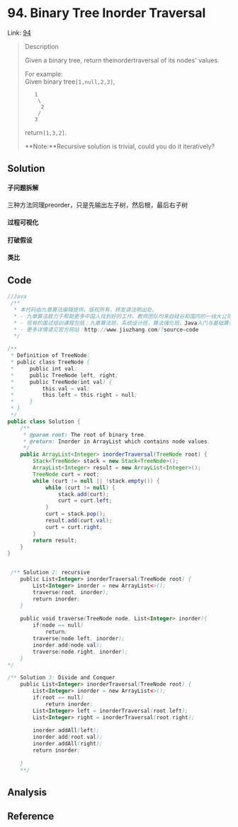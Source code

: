 # 94. Binary Tree Inorder Traversal

Link: [94](https://leetcode.com/problems/binary-tree-inorder-traversal/description/)

> Description
>
> Given a binary tree, return theinordertraversal of its nodes' values.
>
> For example:  
> Given binary tree`[1,null,2,3]`,
>
> ```
>    1
>     \
>      2
>     /
>    3
> ```
>
> return`[1,3,2]`.
>
> **Note:**Recursive solution is trivial, could you do it iteratively?

## Solution

#### 子问题拆解

三种方法同理preorder，只是先输出左子树，然后根，最后右子树

#### 过程可视化

#### 打破假设

#### 类比

## Code

```java
//Java
 /**
  * 本代码由九章算法编辑提供。版权所有，转发请注明出处。
  * - 九章算法致力于帮助更多中国人找到好的工作，教师团队均来自硅谷和国内的一线大公司在职工程师。
  * - 现有的面试培训课程包括：九章算法班，系统设计班，算法强化班，Java入门与基础算法班，Android 项目实战班，Big Data 项目实战班，
  * - 更多详情请见官方网站：http://www.jiuzhang.com/?source=code
  */ 

/**
 * Definition of TreeNode:
 * public class TreeNode {
 *     public int val;
 *     public TreeNode left, right;
 *     public TreeNode(int val) {
 *         this.val = val;
 *         this.left = this.right = null;
 *     }
 * }
 */
public class Solution {
    /**
     * @param root: The root of binary tree.
     * @return: Inorder in ArrayList which contains node values.
     */
    public ArrayList<Integer> inorderTraversal(TreeNode root) {
        Stack<TreeNode> stack = new Stack<TreeNode>();
        ArrayList<Integer> result = new ArrayList<Integer>();
        TreeNode curt = root;
        while (curt != null || !stack.empty()) {
            while (curt != null) {
                stack.add(curt);
                curt = curt.left;
            }
            curt = stack.pop();
            result.add(curt.val);
            curt = curt.right;
        }
        return result;
    }
}


 /** Solution 2: recursive
    public List<Integer> inorderTraversal(TreeNode root) {
        List<Integer> inorder = new ArrayList<>();
        traverse(root, inorder);
        return inorder;
    }
    
    public void traverse(TreeNode node, List<Integer> inorder){
        if(node == null)
            return;
        traverse(node.left, inorder);
        inorder.add(node.val);
        traverse(node.right, inorder);
    }
*/

/** Solution 3: Divide and Conquer
    public List<Integer> inorderTraversal(TreeNode root) {
        List<Integer> inorder = new ArrayList<>();
        if(root == null)
            return inorder;
        List<Integer> left = inorderTraversal(root.left);
        List<Integer> right = inorderTraversal(root.right);
        
        inorder.addAll(left);
        inorder.add(root.val);
        inorder.addAll(right);
        return inorder;
    
    }
    **/
```

## Analysis

## Reference



